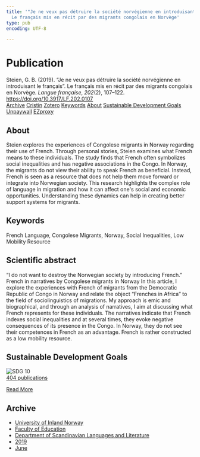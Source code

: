 ```yaml
---
title: '"Je ne veux pas détruire la société norvégienne en introduisant le français".
  Le français mis en récit par des migrants congolais en Norvège'
type: pub
encoding: UTF-8

---
```

<h1>Publication</h1>
<article id="csl-bib-container-BDKJGPK5" class="csl-bib-container">
  <div class="csl-bib-body"> <div class="csl-entry">Steien, G. B. (2019). “Je ne veux pas détruire la société norvégienne en introduisant le français”. Le français mis en récit par des migrants congolais en Norvège. <i>Langue française</i>, <i>202</i>(2), 107–122. <a href="https://doi.org/10.3917/LF.202.0107">https://doi.org/10.3917/LF.202.0107</a></div> </div>
  <div class="csl-bib-buttons">
    <a href="#taxonomy-article-BDKJGPK5" alt="archive" class="csl-bib-button">Archive</a>
    <a href="https://app.cristin.no/results/show.jsf?id=1702128" alt="Cristin" class="csl-bib-button">Cristin</a>
    <a href="http://zotero.org/groups/5881554/items/BDKJGPK5" alt="Zotero" class="csl-bib-button">Zotero</a>
    <a href="#keywords-article-BDKJGPK5" alt="keywords" class="csl-bib-button">Keywords</a>
    <a href="#about-article-BDKJGPK5" alt="about_pub" class="csl-bib-button">About</a>
    <a href="#sdg-article-BDKJGPK5" alt="sdg" class="csl-bib-button">Sustainable Development Goals</a>
    <a href="https://www.duo.uio.no/bitstream/10852/74314/1/Steien%2bLangue%2bFancaise.pdf" alt="Unpaywall" class="csl-bib-button">Unpaywall</a>
    <a href="https://www.duo.uio.no/bitstream/10852/74314/1/Steien%2bLangue%2bFancaise.pdf" alt="EZproxy" class="csl-bib-button">EZproxy</a>
  </div>
  <div id="csl-bib-meta-container-BDKJGPK5"></div>
</article>
<div id="csl-bib-meta-BDKJGPK5" class="csl-bib-meta">
  <article id="about-article-BDKJGPK5" class="about_pub-article">
    <h1>About</h1>
    Steien explores the experiences of Congolese migrants in Norway regarding their use of French. Through personal stories, Steien examines what French means to these individuals. The study finds that French often symbolizes social inequalities and has negative associations in the Congo. In Norway, the migrants do not view their ability to speak French as beneficial. Instead, French is seen as a resource that does not help them move forward or integrate into Norwegian society. This research highlights the complex role of language in migration and how it can affect one's social and economic opportunities. Understanding these dynamics can help in creating better support systems for migrants.
  </article>
  <article id="keywords-article-BDKJGPK5" class="keywords-article">
    <h1>Keywords</h1>
    French Language, Congolese Migrants, Norway, Social Inequalities, Low Mobility Resource
  </article>
  <article id="abstract-article-BDKJGPK5" class="abstract-article">
    <h1>Scientific abstract</h1>
    “I do not want to destroy the Norwegian society by introducing French.” French in narratives by Congolese migrants in Norway 
In this article, I explore the experiences with French of migrants from the Democratic Republic of Congo in Norway and relate the object “Frenches in Africa” to the field of sociolinguistics of migrations. My approach is emic and biographical, and through an analysis of narratives, I aim at discussing what French represents for these individuals. The narratives indicate that French indexes social inequalities and at several times, they evoke negative consequences of its presence in the Congo. In Norway, they do not see their competences in French as an advantage. French is rather constructed as a low mobility resource.
  </article>
  <article id="sdg-article-BDKJGPK5" class="sdg-article">
    <h1>Sustainable Development Goals</h1>
    <div class="sdg-container"><div id="sdg10" class="sdg">
        <img src="{{< params subfolder >}}images/sdg/sdg10_en.png" class="image" alt="SDG 10">
        <div class="sdg-overlay">
          <a href="/en/archive/?key=?sdg=10#archive" class="sdg-publication-count"><span>404</span> publications</a>
          <p><a href="https://sdgs.un.org/goals/goal10" class="sdg-read-more">Read More</a></p>
        </div>
      </div></div>
  </article>
  <article id="taxonomy-article-BDKJGPK5" class="taxonomy-article">
    <h1>Archive</h1>
    <ul>
      <li>
        <a href="/en/archive/?key=3DCRN523">University of Inland Norway</a>
      </li>
      <li>
        <a href="/en/archive/?key=WYNZA47F">Faculty of Education</a>
      </li>
      <li>
        <a href="/en/archive/?key=T9U6ILTU">Department of Scandinavian Languages and Literature</a>
      </li>
      <li>
        <a href="/en/archive/?key=AS5QFSER">2019</a>
      </li>
      <li>
        <a href="/en/archive/?key=P2YUXSY9">June</a>
      </li>
    </ul>
  </article>
</div>
